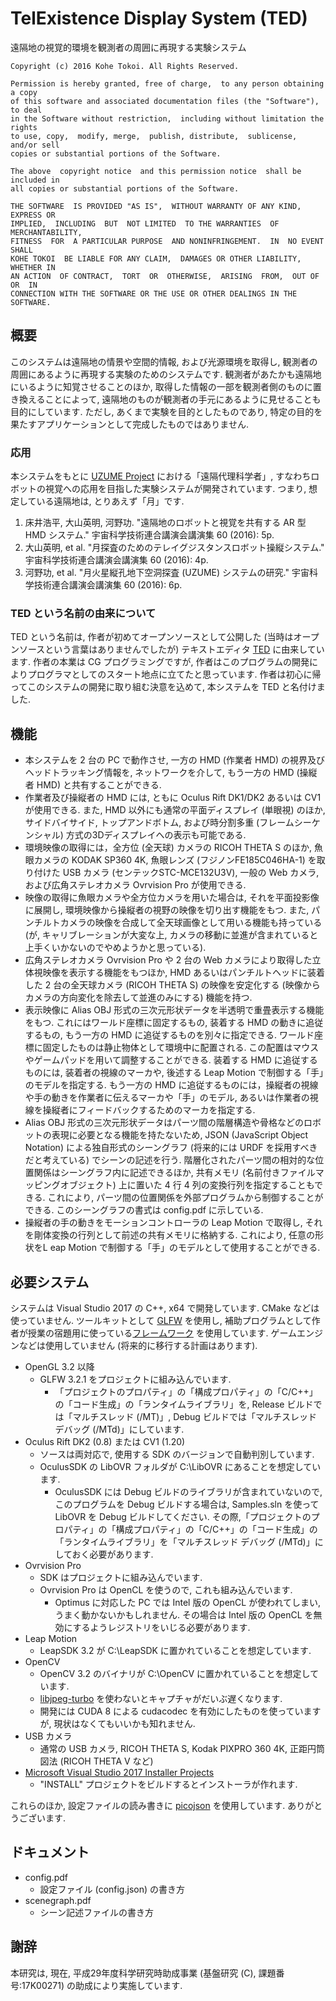 # TelExistence Display System (TED)

遠隔地の視覚的環境を観測者の周囲に再現する実験システム

    Copyright (c) 2016 Kohe Tokoi. All Rights Reserved.
    
    Permission is hereby granted, free of charge,  to any person obtaining a copy
    of this software and associated documentation files (the "Software"), to deal
    in the Software without restriction,  including without limitation the rights
    to use, copy,  modify, merge,  publish, distribute,  sublicense,  and/or sell
    copies or substantial portions of the Software.
    
    The above  copyright notice  and this permission notice  shall be included in
    all copies or substantial portions of the Software.
    
    THE SOFTWARE  IS PROVIDED "AS IS",  WITHOUT WARRANTY OF ANY KIND,  EXPRESS OR
    IMPLIED,  INCLUDING  BUT  NOT LIMITED  TO THE WARRANTIES  OF MERCHANTABILITY,
    FITNESS  FOR  A PARTICULAR PURPOSE  AND NONINFRINGEMENT.  IN  NO EVENT  SHALL
    KOHE TOKOI  BE LIABLE FOR ANY CLAIM,  DAMAGES OR OTHER LIABILITY,  WHETHER IN
    AN ACTION  OF CONTRACT,  TORT  OR  OTHERWISE,  ARISING  FROM,  OUT OF  OR  IN
    CONNECTION WITH THE SOFTWARE OR THE USE OR OTHER DEALINGS IN THE SOFTWARE.


## 概要

このシステムは遠隔地の情景や空間的情報,
および光源環境を取得し,
観測者の周囲にあるように再現する実験のためのシステムです.
観測者があたかも遠隔地にいるように知覚させることのほか,
取得した情報の一部を観測者側のものに置き換えることによって,
遠隔地のものが観測者の手元にあるように見せることも目的にしています.
ただし, あくまで実験を目的としたものであり,
特定の目的を果たすアプリケーションとして完成したものではありません.


### 応用

本システムをもとに [UZUME Project](http://kazusa.net/uzume/)
における「遠隔代理科学者」,
すなわちロボットの視覚への応用を目指した実験システムが開発されています.
つまり, 想定している遠隔地は, とりあえず「月」です.

1. 床井浩平, 大山英明, 河野功. "遠隔地のロボットと視覚を共有する AR 型 HMD システム."
宇宙科学技術連合講演会講演集 60 (2016): 5p.
2. 大山英明, et al. "月探査のためのテレイグジスタンスロボット操縦システム."
宇宙科学技術連合講演会講演集 60 (2016): 4p.
3. 河野功, et al. "月火星縦孔地下空洞探査 (UZUME) システムの研究."
宇宙科学技術連合講演会講演集 60 (2016): 6p.


### TED という名前の由来について

TED という名前は, 作者が初めてオープンソースとして公開した
(当時はオープンソースという言葉はありませんでしたが)
テキストエディタ [TED](http://www.vector.co.jp/soft/dos/writing/se001452.html)
に由来しています.
作者の本業は CG プログラミングですが,
作者はこのプログラムの開発によりプログラマとしてのスタート地点に立てたと思っています.
作者は初心に帰ってこのシステムの開発に取り組む決意を込めて,
本システムを TED と名付けました.


## 機能

* 本システムを 2 台の PC で動作させ, 一方の HMD (作業者 HMD) の視界及びヘッドトラッキング情報を, ネットワークを介して, もう一方の HMD (操縦者 HMD) と共有することができる.
* 作業者及び操縦者の HMD には, ともに Oculus Rift DK1/DK2 あるいは CV1 が使用できる. また, HMD 以外にも通常の平面ディスプレイ (単眼視) のほか, サイドバイサイド, トップアンドボトム, および時分割多重 (フレームシーケンシャル) 方式の3Dディスプレイへの表示も可能である.
* 環境映像の取得には，全方位 (全天球) カメラの RICOH THETA S のほか, 魚眼カメラの KODAK SP360 4K, 魚眼レンズ (フジノンFE185C046HA-1) を取り付けた USB カメラ (センテックSTC-MCE132U3V), 一般の Web カメラ, および広角ステレオカメラ Ovrvision Pro が使用できる.
* 映像の取得に魚眼カメラや全方位カメラを用いた場合は, それを平面投影像に展開し, 環境映像から操縦者の視野の映像を切り出す機能をもつ. また, パンチルトカメラの映像を合成して全天球画像として用いる機能も持っている (が, キャリブレーションが大変な上, カメラの移動に並進が含まれていると上手くいかないのでやめようかと思っている).
* 広角ステレオカメラ Ovrvision Pro や 2 台の Web カメラにより取得した立体視映像を表示する機能をもつほか, HMD あるいはパンチルトヘッドに装着した 2 台の全天球カメラ (RICOH THETA S) の映像を安定化する (映像からカメラの方向変化を除去して並進のみにする) 機能を持つ.
* 表示映像に Alias OBJ 形式の三次元形状データを半透明で重畳表示する機能をもつ. これにはワールド座標に固定するもの, 装着する HMD の動きに追従するもの, もう一方の HMD に追従するものを別々に指定できる. ワールド座標に固定したものは静止物体として環境中に配置される. この配置はマウスやゲームパッドを用いて調整することができる. 装着する HMD に追従するものには, 装着者の視線のマーカや, 後述する Leap Motion で制御する「手」のモデルを指定する. もう一方の HMD に追従するものには，操縦者の視線や手の動きを作業者に伝えるマーカや「手」のモデル, あるいは作業者の視線を操縦者にフィードバックするためのマーカを指定する.
* Alias OBJ 形式の三次元形状データはパーツ間の階層構造や骨格などのロボットの表現に必要となる機能を持たないため, JSON (JavaScript Object Notation) による独自形式のシーングラフ (将来的には URDF を採用すべきだと考えている) でシーンの記述を行う. 階層化されたパーツ間の相対的な位置関係はシーングラフ内に記述できるほか, 共有メモリ (名前付きファイルマッピングオブジェクト) 上に置いた 4 行 4 列の変換行列を指定することもできる. これにより, パーツ間の位置関係を外部プログラムから制御することができる. このシーングラフの書式は config.pdf に示している.
* 操縦者の手の動きをモーションコントローラの Leap Motion で取得し, それを剛体変換の行列として前述の共有メモリに格納する. これにより, 任意の形状をL eap Motion で制御する「手」のモデルとして使用することができる.


## 必要システム

システムは Visual Studio 2017 の C++, x64 で開発しています.
CMake などは使っていません.
ツールキットとして [GLFW](http://www.glfw.org/) を使用し,
補助プログラムとして作者が授業の宿題用に使っている[フレームワーク](http://www.wakayama-u.ac.jp/~tokoi/lecture/gg/html/)
を使用しています.
ゲームエンジンなどは使用していません
(将来的に移行する計画はあります).

* OpenGL 3.2 以降
	+ GLFW 3.2.1 をプロジェクトに組み込んでいます.
		- 「プロジェクトのプロパティ」の「構成プロパティ」の「C/C++」の「コード生成」の「ランタイムライブラリ」を, Release ビルドでは「マルチスレッド (/MT)」, Debug ビルドでは「マルチスレッド デバッグ (/MTd)」にしています.
* Oculus Rift DK2 (0.8) または CV1 (1.20)
	+ ソースは両対応で, 使用する SDK のバージョンで自動判別しています.
	+ OculusSDK の LibOVR フォルダが C:\LibOVR にあることを想定しています.
		- OculusSDK には Debug ビルドのライブラリが含まれていないので, このプログラムを Debug ビルドする場合は, Samples.sln を使って LibOVR を Debug ビルドしてください. その際,「プロジェクトのプロパティ」の「構成プロパティ」の「C/C++」の「コード生成」の「ランタイムライブラリ」を「マルチスレッド デバッグ (/MTd)」にしておく必要があります.
* Ovrvision Pro
	+ SDK はプロジェクトに組み込んでいます.
	+ Ovrvision Pro は OpenCL を使うので, これも組み込んでいます.
	  - Optimus に対応した PC では Intel 版の OpenCL が使われてしまい, うまく動かないかもしれません. その場合は Intel 版の OpenCL を無効にするようレジストリをいじる必要があります.
* Leap Motion
	+ LeapSDK 3.2 が C:\LeapSDK に置かれていることを想定しています.
* OpenCV
	+ OpenCV 3.2 のバイナリが C:\OpenCV に置かれていることを想定しています.
	+ [libjpeg-turbo](https://www.libjpeg-turbo.org/) を使わないとキャプチャがだいぶ遅くなります.
	+ 開発には CUDA 8 による cudacodec を有効にしたものを使っていますが, 現状はなくてもいいかも知れません.
* USB カメラ
	+ 通常の USB カメラ, RICOH THETA S, Kodak PIXPRO 360 4K, 正距円筒図法 (RICOH THETA V など)
* [Microsoft Visual Studio 2017 Installer Projects](https://marketplace.visualstudio.com/items?itemName=VisualStudioProductTeam.MicrosoftVisualStudio2017InstallerProjects)
  + "INSTALL" プロジェクトをビルドするとインストーラが作れます.

これらのほか, 設定ファイルの読み書きに [picojson](https://github.com/kazuho/picojson)
を使用しています. ありがとうございます.


## ドキュメント

* config.pdf
  + 設定ファイル (config.json) の書き方
* scenegraph.pdf
  + シーン記述ファイルの書き方


## 謝辞

本研究は, 現在, 平成29年度科学研究時助成事業 (基盤研究 (C), 課題番号:17K00271) の助成により実施しています.
